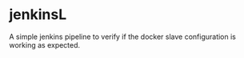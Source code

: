 # jenkinsL
A simple jenkins pipeline to verify if the docker slave configuration is working as expected.
